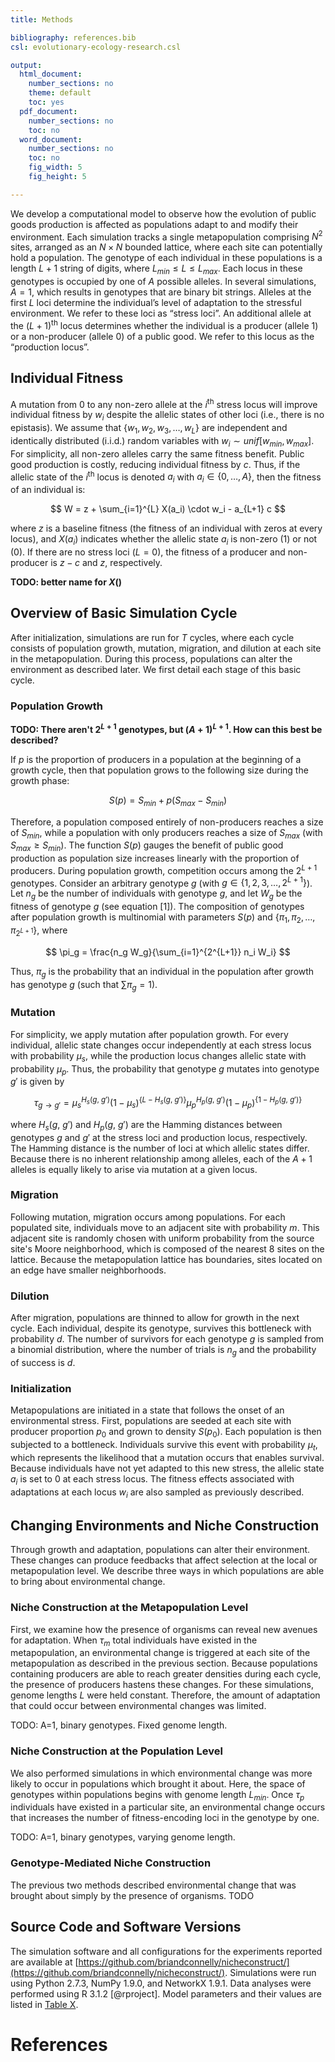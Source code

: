 ```yaml
---
title: Methods

bibliography: references.bib
csl: evolutionary-ecology-research.csl

output:
  html_document:
    number_sections: no
    theme: default
    toc: yes
  pdf_document:
    number_sections: no
    toc: no
  word_document:
    number_sections: no
    toc: no
    fig_width: 5
    fig_height: 5

---
```


We develop a computational model to observe how the evolution of public goods production is affected as populations adapt to and modify their environment. Each simulation tracks a single metapopulation comprising $N^2$ sites, arranged as an $N×N$ bounded lattice, where each site can potentially hold a population. The genotype of each individual in these populations is a length $L+1$ string of digits, where $L_{min} \le L \le L_{max}$. Each locus in these genotypes is occupied by one of $A$ possible alleles. In several simulations, $A=1$, which results in genotypes that are binary bit strings. Alleles at the first $L$ loci determine the individual’s level of adaptation to the stressful environment. We refer to these loci as “stress loci”. An additional allele at the $(L+1)$<sup>th</sup> locus determines whether the individual is a producer (allele $1$) or a non-producer (allele $0$) of a public good. We refer to this locus as the “production locus”.


## Individual Fitness
A mutation from $0$ to any non-zero allele at the $i$<sup>th</sup> stress locus will improve individual fitness by $w_i$ despite the allelic states of other loci (i.e., there is no epistasis). We assume that $\{w_1, w_2, w_3, \ldots, w_L\}$ are independent and identically distributed (i.i.d.) random variables with $w_i \sim unif[w_{min}, w_{max}]$. For simplicity, all non-zero alleles carry the same fitness benefit. Public good production is costly, reducing individual fitness by $c$. Thus, if the allelic state of the $i$<sup>th</sup> locus is denoted $a_i$ with $a_i \in \{0, \ldots, A\}$, then the fitness of an individual is:

$$
W = z + \sum_{i=1}^{L} X(a_i) \cdot w_i - a_{L+1} c
$$

where $z$ is a baseline fitness (the fitness of an individual with zeros at every locus), and $X(a_i)$ indicates whether the allelic state $a_i$ is non-zero ($1$) or not ($0$). If there are no stress loci ($L=0$), the fitness of a producer and non-producer is $z-c$ and $z$, respectively.

**TODO: better name for $X()$**

## Overview of Basic Simulation Cycle

After initialization, simulations are run for $T$ cycles, where each cycle consists of population growth, mutation, migration, and dilution at each site in the metapopulation. During this process, populations can alter the environment as described later. We first detail each stage of this basic cycle.


### Population Growth

**TODO: There aren't $2^{L+1}$ genotypes, but $(A+1)^{L+1}$. How can this best be described?**

If $p$ is the proportion of producers in a population at the beginning of a growth cycle, then that population grows to the following size during the growth phase:

$$
S(p) = S_{min} + p (S_{max} - S_{min})
$$

Therefore, a population composed entirely of non-producers reaches a size of $S_{min}$, while a population with only producers reaches a size of $S_{max}$ (with $S_{max} \ge S_{min}$). The function $S(p)$ gauges the benefit of public good production as population size increases linearly with the proportion of producers. During population growth, competition occurs among the $2^{L+1}$ genotypes. Consider an arbitrary genotype $g$ (with $g \in \{1, 2, 3, \ldots, 2^{L+1}\}$). Let $n_g$ be the number of individuals with genotype $g$, and let $W_g$ be the fitness of genotype $g$ (see equation [1]). The composition of genotypes after population growth is multinomial with parameters $S(p)$ and $\{\pi_1, \pi_2, \ldots, \pi_{2^{L+1}}\}$, where

$$
\pi_g = \frac{n_g W_g}{\sum_{i=1}^{2^{L+1}} n_i W_i}
$$

Thus, $\pi_g$ is the probability that an individual in the population after growth has genotype $g$ (such that $\sum \pi_g = 1$).


### Mutation

For simplicity, we apply mutation after population growth. For every individual, allelic state changes occur independently at each stress locus with probability $\mu_{s}$, while the production locus changes allelic state with probability $\mu_{p}$. Thus, the probability that genotype $g$ mutates into genotype $g'$ is given by

$$
\tau_{g \rightarrow g'} = \mu_{s}^{H_{s}(g,~g')}(1-\mu_{s})^{\{L-H_{s}(g,~g')\}} \mu_{p}^{H_{p}(g,~g')} (1-\mu_{p})^{\{1-H_{p}(g,~g')\}}
$$

where $H_{s}(g,~g')$ and $H_{p}(g,~g')$ are the Hamming distances between genotypes $g$ and $g'$ at the stress loci and production locus, respectively. The Hamming distance is the number of loci at which allelic states differ. Because there is no inherent relationship among alleles, each of the $A + 1$ alleles is equally likely to arise via mutation at a given locus.


### Migration

Following mutation, migration occurs among populations. For each populated site, individuals move to an adjacent site with probability $m$. This adjacent site is randomly chosen with uniform probability from the source site's Moore neighborhood, which is composed of the nearest 8 sites on the lattice. Because the metapopulation lattice has boundaries, sites located on an edge have smaller neighborhoods.


### Dilution

After migration, populations are thinned to allow for growth in the next cycle. Each individual, despite its genotype, survives this bottleneck with probability $d$. The number of survivors for each genotype $g$ is sampled from a binomial distribution, where the number of trials is $n_g$ and the probability of success is $d$.


### Initialization

Metapopulations are initiated in a state that follows the onset of an environmental stress. First, populations are seeded at each site with producer proportion $p_{0}$ and grown to density $S(p_{0})$\. Each population is then subjected to a bottleneck. Individuals survive this event with probability $\mu_{t}$, which represents the likelihood that a mutation occurs that enables survival. Because individuals have not yet adapted to this new stress, the allelic state $a_{i}$ is set to $0$ at each stress locus. The fitness effects associated with adaptations at each locus $w_{i}$ are also sampled as previously described.


## Changing Environments and Niche Construction

Through growth and adaptation, populations can alter their environment. These changes can produce feedbacks that affect selection at the local or metapopulation level. We describe three ways in which populations are able to bring about environmental change.


### Niche Construction at the Metapopulation Level

First, we examine how the presence of organisms can reveal new avenues for adaptation. When $\tau_{m}$ total individuals have existed in the metapopulation, an environmental change is triggered at each site of the metapopulation as described in the previous section. Because populations containing producers are able to reach greater densities during each cycle, the presence of producers hastens these changes. For these simulations, genome lengths $L$ were held constant. Therefore, the amount of adaptation that could occur between environmental changes was limited. 

TODO: A=1, binary genotypes. Fixed genome length.


### Niche Construction at the Population Level

We also performed simulations in which environmental change was more likely to occur in populations which brought it about. Here, the space of genotypes within populations begins with genome length $L_{min}$. Once $\tau_{p}$ individuals have existed in a particular site, an environmental change occurs that increases the number of fitness-encoding loci in the genotype by one.

TODO: A=1, binary genotypes, varying genome length.


### Genotype-Mediated Niche Construction

The previous two methods described environmental change that was brought about simply by the presence of organisms. TODO



## Source Code and Software Versions

The simulation software and all configurations for the experiments reported are available at [https://github.com/briandconnelly/nicheconstruct/](https://github.com/briandconnelly/nicheconstruct/). Simulations were run using Python 2.7.3, NumPy 1.9.0, and NetworkX 1.9.1. Data analyses were performed using R 3.1.2 [@rproject]. Model parameters and their values are listed in [Table X](https://github.com/briandconnelly/nicheconstruct/blob/master/paper/table_of_parameters.md).

# References
